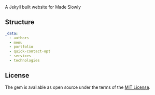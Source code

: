 
A Jekyll built website for Made Slowly

## Structure

```yaml
_data:
  - authors
  - menu
  - portfolio
  - quick-contact-opt
  - services
  - technologies
```

## License

The gem is available as open source under the terms of the [MIT License](https://opensource.org/licenses/MIT).
